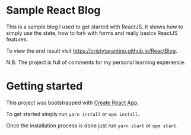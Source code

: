 # Sample React Blog

This is a sample blog I used to get started with ReactJS. 
It shows how to simply use the state, how to fork with forms and really basics ReactJS features.

To view the end result visit https://cristytarantino.github.io/ReactBlog.

N.B. The project is full of comments for my personal learning experience.


# Getting started

This project was bootstrapped with [Create React App](https://github.com/facebookincubator/create-react-app).

To get started simply run `yarn install` or `npm install`.

Once the installation process is done just run `yarn start` or `npm start`.






